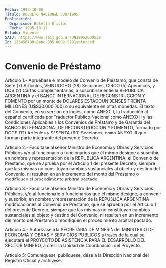 ```yaml
---
Fecha: 1995-10-06
Título: DECRETO NACIONAL 538/1995
Publicación:
  Organismo: Boletín Oficial
  Fecha: 1995-10-17
Estado: Vigente
SAIJ: https://www.saij.gob.ar/DN19952000538
Id: 123456789-0abc-835-0002-5991soterced
---
```

# Convenio de Préstamo

<a id="1"></a>
Artículo 1.- Apruébase el modelo de Convenio de Préstamo, que consta de  Siete  (7)  Artículos,  VEINTIOCHO  (28)  Secciones,  CINCO  (5) Apéndices,  y DOS (2) Cartas Complementarias, a suscribirse entre la REPUBLICA ARGENTINA  y  el  BANCO  INTERNACIONAL DE RECONSTRUCCION Y FOMENTO  por  un monto de DOLARES ESTADOUNIDENSES  TREINTA  MILLONES (U$S30.000.000)  o  su  equivalente  en  otras monedas. El texto del Convenio, en su versión en inglés, como ANEXO  I,  la  traducción al español certificada por Traductor Público Nacional como  ANEXO  II y las Condiciones Aplicables a los Convenios de Préstamo y de Garantía del  BANCO  INTERNACIONAL  DE  RECONSTRUCCION Y FOMENTO, formado por DOCE (12) Artículos y SESENTA (60)  Secciones, como  ANEXO  III  que forman parte integrante del presente Decreto.

<a id="2"></a>
Artículo  2.-  Facúltase  al  señor  Ministro  de Economía y Obras y Servicios Públicos y/o al funcionario o funcionarios  que  él  mismo designe  a  suscribir,  en  nombre  y representación de la REPUBLICA ARGENTINA, el Convenio de Préstamo, que  se  aprueba por el Artículo 1 del  presente  Decreto,  siempre que las mismas  no  constituyan cambios sustanciales al objeto  y  destino del Convenio, ni resulten en un incremento del monto del Préstamo o modifiquen el procedimiento arbitral pactado.

<a id="3"></a>
Artículo  3.-  Facúltase  al  señor  Ministro  de Economía y Obras y Servicios Públicos, y/o al funcionario o funcionarios  que  él mismo designe,  a  convenir y suscribir, en nombre y representación de  la REPUBLICA ARGENTINA  modificaciones  al Convenio de Préstamo, que se aprueba por el Artículo 1 del presente  Decreto,  siempre  que  las mismas  no  constituyan cambios sustanciales al objeto y destino del Convenio, ni  resulten  en  un  incremento  del monto del Préstamo o modifiquen el procedimiento arbitral pactado.

<a id="4"></a>
Artículo 4.- Autorízase a la SECRETARIA DE MINERIA del MINISTERIO DE ECONOMIA  Y  OBRAS  Y  SERVICIOS  PUBLICOS  a  través de la cual se ejecutará  el PROYECTO DE ASISTENCIA PARA EL DESARROLLO  DEL  SECTOR MINERO,  a crear la Unidad de Coordinación del Proyecto.

<a id="5"></a>
Artículo 5: Comuníquese, publíquese, dése a la Dirección Nacional del Registro Oficial y archívese.